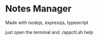# Notes Manager 

Made with nodejs, expressjs, typescript

just open the terminal and ./appctl.sh help
